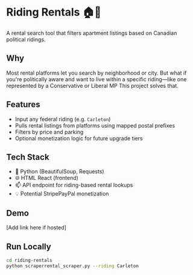 # Riding Rentals 🏠📍

A rental search tool that filters apartment listings based on Canadian political ridings.

## Why

Most rental platforms let you search by neighborhood or city. But what if you're politically aware and want to live within a specific riding—like one represented by a Conservative or Liberal MP This project solves that.

## Features

- Input any federal riding (e.g. `Carleton`)
- Pulls rental listings from platforms using mapped postal prefixes
- Filters by price and parking
- Optional monetization logic for future upgrade tiers

## Tech Stack

- 🐍 Python (BeautifulSoup, Requests)
- 🌐 HTML React (frontend)
- 📫 API endpoint for riding-based rental lookups
- 💡 Potential StripePayPal monetization

## Demo

[Add link here if hosted]

## Run Locally

```bash
cd riding-rentals
python scraperrental_scraper.py --riding Carleton
```
